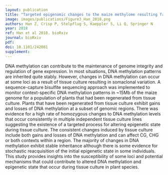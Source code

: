 ```yaml
---
layout: publication
title: "Targeted epigenomic changes to the maize methylome resulting from tissue culture"
image: images/publications/Figure3_Han_2018.png
authors: Han Z, Crisp P, Stelpflug S, Kaeppler S, Li Q, Springer N
year: 2018
ref: Han et al 2018. bioRxiv
journal: bioRxiv
pdf: 
doi: 10.1101/242081
supplement: 
---
```


DNA methylation can contribute to the maintenance of genome integrity and regulation of gene expression. In most situations, DNA methylation patterns are inherited quite stably. However, changes in DNA methylation can occur at some loci as a result of tissue culture resulting in somaclonal variation. A sequence-capture bisulfite sequencing approach was implemented to monitor context-specific DNA methylation patterns in ~15Mb of the maize genome for a population of plants that had been regenerated from tissue culture. Plants that have been regenerated from tissue culture exhibit gains and losses of DNA methylation at a subset of genomic regions. There was evidence for a high rate of homozygous changes to DNA methylation levels that occur consistently in multiple independent tissue culture lines suggesting the existence of a targeted process for altering epigenetic state during tissue culture. The consistent changes induced by tissue culture include both gains and losses of DNA methylation and can affect CG, CHG or both contexts within a region. The majority of changes in DNA methylation exhibit stable inheritance although there is some evidence for stochastic reacquisition of the initial epigenetic state in some individuals. This study provides insights into the susceptibility of some loci and potential mechanisms that could contribute to altered DNA methylation and epigenetic state that occur during tissue culture in plant species.
